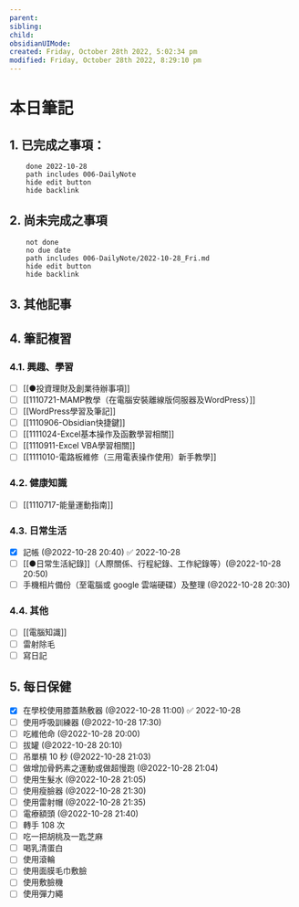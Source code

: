 ```yaml
---
parent: 
sibling: 
child: 
obsidianUIMode: 
created: Friday, October 28th 2022, 5:02:34 pm
modified: Friday, October 28th 2022, 8:29:10 pm
---
```


# 本日筆記


## 1. 已完成之事項：
```tasks
	done 2022-10-28
	path includes 006-DailyNote
	hide edit button 
	hide backlink
```

## 2. 尚未完成之事項
```tasks
	not done
	no due date
	path includes 006-DailyNote/2022-10-28_Fri.md
	hide edit button 
	hide backlink
```

## 3. 其他記事

## 4. 筆記複習
### 4.1. 興趣、學習
- [ ] [[●投資理財及創業待辦事項]]
- [ ] [[1110721-MAMP教學（在電腦安裝離線版伺服器及WordPress）]]
- [ ] [[WordPress學習及筆記]]
- [ ] [[1110906-Obsidian快捷鍵]]
- [ ] [[1111024-Excel基本操作及函數學習相關]]
- [ ] [[1110911-Excel VBA學習相關]]
- [ ] [[1111010-電路板維修（三用電表操作使用）新手教學]]

### 4.2. 健康知識
- [ ] [[1110717-能量運動指南]]

### 4.3. 日常生活
- [x] 記帳 (@2022-10-28 20:40) ✅ 2022-10-28
- [ ] [[●日常生活紀錄]]（人際關係、行程紀錄、工作紀錄等）(@2022-10-28 20:50)
- [ ] 手機相片備份（至電腦或 google 雲端硬碟）及整理 (@2022-10-28 20:30)

### 4.4. 其他
- [ ] [[電腦知識]]
- [ ] 雷射除毛
- [ ] 寫日記

## 5. 每日保健
- [x] 在學校使用膝蓋熱敷器 (@2022-10-28 11:00) ✅ 2022-10-28
- [ ] 使用呼吸訓練器 (@2022-10-28 17:30)
- [ ] 吃維他命 (@2022-10-28 20:00)
- [ ] 拔罐 (@2022-10-28 20:10)
- [ ] 吊單槓 10 秒 (@2022-10-28 21:03)
- [ ] 做增加骨鈣素之運動或做超慢跑 (@2022-10-28 21:04)
- [ ] 使用生髮水 (@2022-10-28 21:05)
- [ ] 使用瘦臉器 (@2022-10-28 21:30)
- [ ] 使用雷射帽 (@2022-10-28 21:35)
- [ ] 電療額頭 (@2022-10-28 21:40)
- [ ] 轉手 108 次
- [ ] 吃一把胡桃及一匙芝麻
- [ ] 喝乳清蛋白
- [ ] 使用滾輪
- [ ] 使用面膜毛巾敷臉
- [ ] 使用敷臉機
- [ ] 使用彈力繩